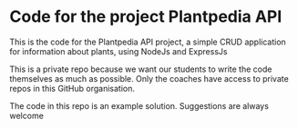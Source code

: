 # Code for the project Plantpedia API
This is the code for the Plantpedia API project, a simple CRUD application for information about plants, using NodeJs and ExpressJs

This is a private repo because we want our students to write the code themselves as much as possible. Only the coaches have access to private repos in this GitHub organisation.

The code in this repo is an example solution. Suggestions are always welcome 